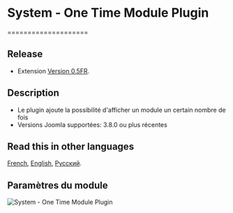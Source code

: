 # System - One Time Module Plugin
====================

Release
---------------------
* Extension [Version 0.5FR](https://github.com/YGomiero/plg_system_onetimemodule/releases/tag/0.5-fr).

Description
---------------------
* Le plugin ajoute la possibilité d'afficher un module un certain nombre de fois
* Versions Joomla supportées: 3.8.0 ou plus récentes

Read this in other languages 
---------------------
[French]( https://github.com/YGomiero/plg_system_onetimemodule/blob/master/README.fr-FR.md ), 
[English]( https://github.com/YGomiero/plg_system_onetimemodule/blob/master/README.en-GB.md ), 
[Русский]( https://github.com/JoomlaZen/plg_system_onetimemodule/blob/master/README.ru-RU.md ).

## Paramètres du module
![System - One Time Module Plugin](https://image.prntscr.com/image/E3LSYMfJRnmQc9tKrz-5MQ.png)